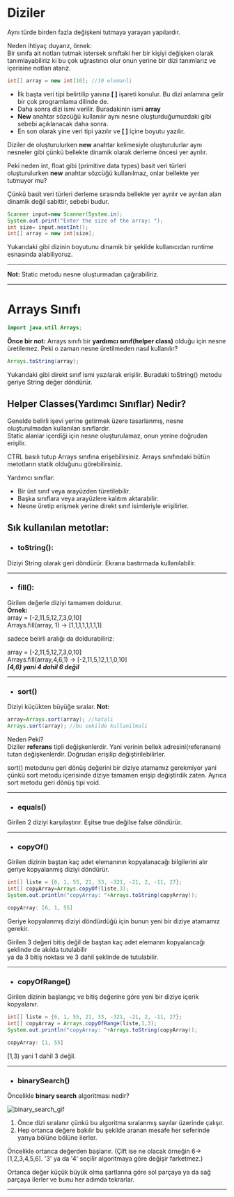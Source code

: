 # Diziler

Aynı türde birden fazla değişkeni tutmaya yarayan yapılardır.

Neden ihtiyaç duyarız, örnek:  
Bir sınıfa ait notları tutmak istersek sınıftaki her bir kişiyi
değişken olarak tanımlayabiliriz ki bu çok uğrastırıcı olur onun yerine
bir dizi tanımlarız ve içerisine notları atarız.

```java
int[] array = new int[10]; //10 elemanli
```
* İlk başta veri tipi belirtilip yanına **[ ]** işareti konulur. Bu dizi anlamına gelir bir çok programlama dilinde de.
* Daha sonra dizi ismi verilir. Buradakinin ismi **array**
* **New** anahtar sözcüğü kullanılır aynı nesne oluşturduğumuzdaki gibi sebebi açıklanacak daha sonra.
* En son olarak yine veri tipi yazılır ve **[ ]** içine boyutu yazılır.

Diziler de oluşturulurken **new** anahtar kelimesiyle oluşturulurlar 
aynı nesneler gibi çünkü bellekte dinamik olarak derleme öncesi yer ayrılır.

Peki neden int, float gibi (primitive data types) basit veri türleri
oluşturulurken **new** anahtar sözcüğü kullanılmaz, onlar bellekte yer
tutmuyor mu?

Çünkü basit veri türleri derleme sırasında bellekte yer ayrılır ve ayrılan
alan dinamik değil sabittir, sebebi budur.
```java
Scanner input=new Scanner(System.in);
System.out.print("Enter the size of the array: ");
int size= input.nextInt();
int[] array = new int[size];
```
Yukarıdaki gibi dizinin boyutunu dinamik bir şekilde kullanıcıdan 
runtime esnasında alabiliyoruz.

---

**Not:** Static metodu nesne oluşturmadan çağırabiliriz.

---

# Arrays Sınıfı

```java
import java.util.Arrays;
```
**Önce bir not:** Arrays sınıfı bir **yardımcı sınıf(helper class)** olduğu için
nesne üretilemez. Peki o zaman nesne üretilmeden nasıl kullanılır?

```java
Arrays.toString(array);
```
Yukarıdaki gibi direkt sınıf ismi yazılarak erişilir. Buradaki toString()
metodu geriye String değer döndürür.

## Helper Classes(Yardımcı Sınıflar) Nedir?

Genelde belirli işevi yerine getirmek üzere tasarlanmış, 
nesne oluşturulmadan kullanılan sınıflardır.  
Static alanlar içerdiği için nesne oluşturulamaz, onun yerine doğrudan erişilir.

CTRL basılı tutup Arrays sınıfına erişebilirsiniz. Arrays sınıfındaki
bütün metotların statik olduğunu görebilirsiniz.

Yardımcı sınıflar:
* Bir üst sınıf veya arayüzden türetilebilir.
* Başka sınıflara veya arayüzlere kalıtım aktarabilir.
* Nesne üretip erişmek yerine direkt sınıf isimleriyle erişilirler.

## Sık kullanılan metotlar:

* ### toString(): 
Diziyi String olarak geri döndürür. Ekrana bastırmada kullanılabilir.

---

* ### fill(): 
Girilen değerle diziyi tamamen doldurur.  
**Örnek:**   
array = [-2,11,5,12,7,3,0,10]   
Arrays.fill(array, 1) -> [1,1,1,1,1,1,1,1]


sadece belirli aralığı da doldurabiliriz:

array = [-2,11,5,12,7,3,0,10]   
Arrays.fill(array,4,6,1) -> [-2,11,5,12,1,1,0,10]    
***[4,6) yani 4 dahil 6 değil***

---

* ### sort()
Diziyi küçükten büyüğe sıralar.
**Not:**
```java
array=Arrays.sort(array); //hatali
Arrays.sort(array); //bu sekilde kullanilmali
```
Neden Peki?  
Diziler **referans** tipli değişkenlerdir. Yani verinin bellek adresini(referansını)
tutan değişkenlerdir. Doğrudan erişilip değiştirilebilirler. 

sort() metodunu geri dönüş değerini bir diziye atamamız gerekmiyor yani çünkü
sort metodu içerisinde diziye tamamen erişip değiştirdik zaten. Ayrıca sort metodu geri dönüş
tipi void.

---

* ### equals()
Girilen 2 diziyi karşılaştırır. Eşitse true değilse false döndürür.

---

* ### copyOf()

Girilen dizinin baştan kaç adet elemanının kopyalanacağı bilgilerini alır
geriye kopyalanmış diziyi döndürür.

```java
int[] liste = {6, 1, 55, 21, 33, -321, -21, 2, -11, 27};
int[] copyArray=Arrays.copyOf(liste,3);
System.out.println("copyArray: "+Arrays.toString(copyArray));
```
```java
copyArray: [6, 1, 55]
```
Geriye kopyalanmış diziyi döndürdüğü için bunun yeni bir diziye atamamız gerekir.

Girilen 3 değeri bitiş değil de baştan kaç adet elemanın kopyalancağı şeklinde de akılda tutulabilir  
ya da 3 bitiş noktası ve 3 dahil şeklinde de tutulabilir.

---

* ### copyOfRange()

Girilen dizinin başlangıç ve bitiş değerine göre yeni bir diziye içerik kopyalanır.

```java
int[] liste = {6, 1, 55, 21, 33, -321, -21, 2, -11, 27};
int[] copyArray = Arrays.copyOfRange(liste,1,3);
System.out.println("copyArray: "+Arrays.toString(copyArray));
```
```java
copyArray: [1, 55]
```
[1,3) yani 1 dahil 3 değil.

---

* ### binarySearch()

Öncelikle **binary search** algoritması nedir?

![binary_search_gif](/img/binary_search.gif)

1. Önce dizi sıralanır çünkü bu algoritma sıralanmış sayılar üzerinde çalışır.
2. Hep ortanca değere bakılır bu şekilde aranan mesafe her seferinde yarıya bölüne bölüne ilerler.

Öncelikle ortanca değerden başlanır. (Çift ise ne olacak örneğin 6-> [1,2,3,4,5,6]. '3' ya da '4' seçilir algoritmaya göre değişir farketmez.)

Ortanca değer küçük büyük olma şartlarına göre sol parçaya ya da sağ parçaya ilerler ve bunu her adımda tekrarlar.

---
